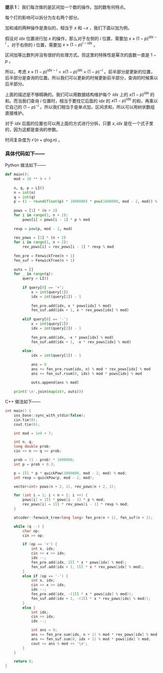 **提示 1：** 我们每次做的是区间加一个数的操作。加的数有何特点。

每个灯的影响可以拆分为左右两个部分。

加和减的两种操作是类似的，相当于 $x$ 和 $-x$ ，我们下面以加为例。

假设对 $idx$ 位置进行加 $x$ 的操作，那么对于左侧的 $i$ 位置，需要加 $x\times (1-p)^{idx-i}$ ，对于右侧的 $i$ 位置，需要加 $x\times (1-p)^{i-idx}$ 。

区间加等比数列并没有很好的处理方式。但这里的特殊性是幂次的底数一直是 $1-p$ 。

所以，考虑 $x\times (1-p)^{idx-i}=x(1-p)^{idx}\times (1-p)^{-i}$ 。前半部分是更新的位置，后半部分是查询的位置。所以我们可以更新的时候更新前半部分，查询的时候乘以后半部分。

上面的描述是不够精确的。我们可以用数据结构维护每个 $idx$ 上的 $x(1-p)^{idx}$ 的和。而当我们查询 $i$ 位置时，相当于要找它后面的 $idx$ 的 $x(1-p)^{idx}$ 的和，再乘以它自己的 $(1-p)^{-i}$ 。所以我们相当于是单点加，区间求和，所以可以用树状数组直接维护。

对于 $idx$ 后面的位置也可以用上面的方式进行分拆，只要 $x,idx$ 是在一个式子里的，因为这都是查询的参数。

时间复杂度为 $\mathcal{O}(n+q\log n)$ 。

### 具体代码如下——

Python 做法如下——

```Python []
def main():
    mod = 10 ** 9 + 7
    
    n, q, p = LI()
    n = int(n)
    q = int(q)
    p = (1 - round(float(p) * 1000000) * pow(1000000, mod - 2, mod)) % mod
    
    pows = [1] * (n + 2)
    for i in range(1, n + 2):
        pows[i] = pows[i - 1] * p % mod
    
    revp = pow(p, mod - 2, mod)
    
    rev_pows = [1] * (n + 2)
    for i in range(1, n + 2):
        rev_pows[i] = rev_pows[i - 1] * revp % mod
    
    fen_pre = FenwickTree(n + 1)
    fen_suf = FenwickTree(n + 1)
    
    outs = []
    for _ in range(q):
        query = LI()
        
        if query[0] == '+':
            x = int(query[1])
            idx = int(query[2]) - 1
    
            fen_pre.add(idx, x * pows[idx] % mod)
            fen_suf.add(idx + 1, x * rev_pows[idx] % mod)
            
        elif query[0] == '-':
            x = int(query[1])
            idx = int(query[2]) - 1
            
            fen_pre.add(idx, -x * pows[idx] % mod)
            fen_suf.add(idx + 1, -x * rev_pows[idx] % mod)
        
        else:
            idx = int(query[1]) - 1
            
            ans = 0
            ans += fen_pre.rsum(idx, n) % mod * rev_pows[idx] % mod
            ans += fen_suf.rsum(0, idx) % mod * pows[idx] % mod
            
            outs.append(ans % mod)
    
    print('\n'.join(map(str, outs)))
```

C++ 做法如下——

```cpp []
int main() {
    ios_base::sync_with_stdio(false);
    cin.tie(0);
    cout.tie(0);

    int mod = 1e9 + 7;

    int n, q;
    long double prob;
    cin >> n >> q >> prob;

    prob = (1 - prob) * 1000000;
    int p = prob + 0.3;

    p = 1ll * p * quickPow(1000000, mod - 2, mod) % mod;
    int revp = quickPow(p, mod - 2, mod);

    vector<int> pows(n + 2, 1), rev_pows(n + 2, 1);

    for (int i = 1; i < n + 2; i ++) {
        pows[i] = 1ll * pows[i - 1] * p % mod;
        rev_pows[i] = 1ll * rev_pows[i - 1] * revp % mod;
    }

    atcoder::fenwick_tree<long long> fen_pre(n + 1), fen_suf(n + 1);

    while (q --) {
        char op;
        cin >> op;

        if (op == '+') {
            int x, idx;
            cin >> x >> idx;
            idx --;
            fen_pre.add(idx, 1ll * x * pows[idx] % mod);
            fen_suf.add(idx + 1, 1ll * x * rev_pows[idx] % mod);
        }
        else if (op == '-') {
            int x, idx;
            cin >> x >> idx;
            idx --;
            fen_pre.add(idx, -(1ll * x * pows[idx] % mod));
            fen_suf.add(idx + 1, -(1ll * x * rev_pows[idx] % mod));
        }
        else {
            int idx;
            cin >> idx;
            idx --;

            int ans = 0;
            ans += fen_pre.sum(idx, n + 1) % mod * rev_pows[idx] % mod;
            ans += fen_suf.sum(0, idx + 1) % mod * pows[idx] % mod;
            cout << ans % mod << '\n';
        }
    }

    return 0;
}
```

